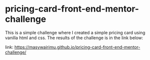 # pricing-card-front-end-mentor-challenge
This is a simple challenge where I created a simple pricing card  using vanilla html and css.
The results  of the challenge is in the link below:

link: https://masywairimu.github.io/pricing-card-front-end-mentor-challenge/
